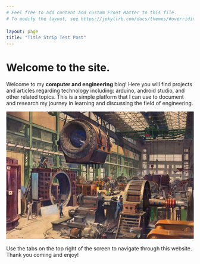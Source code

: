 ```yaml
---
# Feel free to add content and custom Front Matter to this file.
# To modify the layout, see https://jekyllrb.com/docs/themes/#overriding-theme-defaults

layout: page
title: "Title Strip Test Post"
---
```


# Welcome to the site.
Welcome to my **computer and engineering** blog! Here you will find projects and articles regarding technology including: arduino, android studio, and other related topics.
This is a simple platform that I can use to document and research my journey in learning and discussing the field of engineering. 

![Engineering Factory](/images/engineeringfactory.jpg)

Use the tabs on the top right of the screen to navigate through this website. Thank you coming and enjoy!